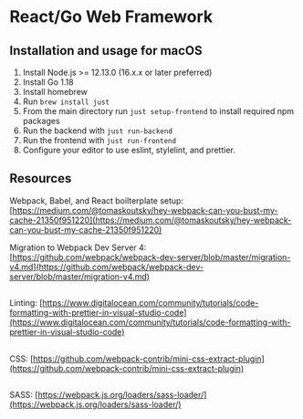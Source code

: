 # React/Go Web Framework

## Installation and usage for macOS

1. Install Node.js >= 12.13.0 (16.x.x or later preferred)
2. Install Go 1.18
3. Install homebrew
4. Run `brew install just`
5. From the main directory run `just setup-frontend` to install required npm packages
6. Run the backend with `just run-backend`
7. Run the frontend with `just run-frontend`
8. Configure your editor to use eslint, stylelint, and prettier.

## Resources

Webpack, Babel, and React boilterplate setup: [https://medium.com/@tomaskoutsky/hey-webpack-can-you-bust-my-cache-21350f951220](https://medium.com/@tomaskoutsky/hey-webpack-can-you-bust-my-cache-21350f951220)

Migration to Webpack Dev Server 4: [https://github.com/webpack/webpack-dev-server/blob/master/migration-v4.md](https://github.com/webpack/webpack-dev-server/blob/master/migration-v4.md)

##

Linting: [https://www.digitalocean.com/community/tutorials/code-formatting-with-prettier-in-visual-studio-code](https://www.digitalocean.com/community/tutorials/code-formatting-with-prettier-in-visual-studio-code)

##

CSS: [https://github.com/webpack-contrib/mini-css-extract-plugin](https://github.com/webpack-contrib/mini-css-extract-plugin)

##

SASS: [https://webpack.js.org/loaders/sass-loader/](https://webpack.js.org/loaders/sass-loader/)
